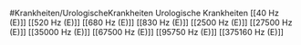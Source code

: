 #Krankheiten/UrologischeKrankheiten
Urologische Krankheiten
[[40 Hz (E)]]
[[520 Hz (E)]]
[[680 Hz (E)]]
[[830 Hz (E)]]
[[2500 Hz (E)]]
[[27500 Hz (E)]]
[[35000 Hz (E)]]
[[67500 Hz (E)]]
[[95750 Hz (E)]]
[[375160 Hz (E)]]